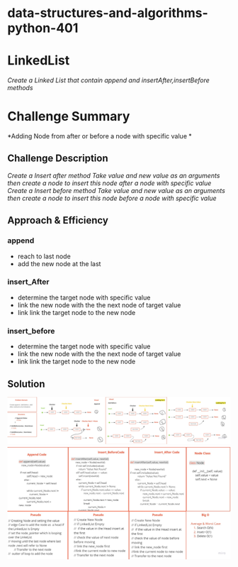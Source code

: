 # data-structures-and-algorithms-python-401

# LinkedList
*Create  a Linked List that contain  append and insertAfter,insertBefore methods* 


# Challenge Summary
<!-- Short summary or background information -->

*Adding Node from after or before a node with specific value *

## Challenge Description
<!-- Description of the challenge -->

*Create a  Insert after method Take value and new value as an arguments then create a node to insert this node after a node with specific value*
*Create a  Insert before method Take value and new value as an arguments then create a node to insert this node before a node with specific value*
## Approach & Efficiency
<!-- What approach did you take? Why? What is the Big O space/time for this approach? -->

### append
- reach to last node
- add the new node at the last

### insert_After

- determine the target node with specific value
- link the new node with the the next node of target value
- link link the target node to the new node

### insert_before

- determine the target node with specific value
- link the new node with the the next node of target value
- link link the target node to the new node



## Solution
<!-- Embedded whiteboard image -->

![Solution](/assets/LinkedListVisual_A&B.jpg)
![Solution](/assets/LinkedListCode_A&B.jpg)